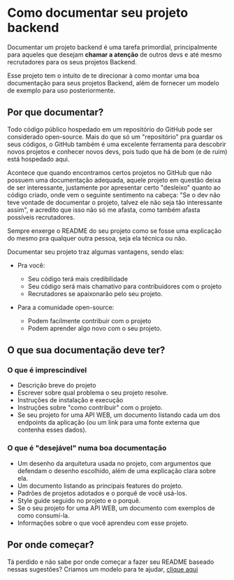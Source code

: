 # Como documentar seu projeto backend

Documentar um projeto backend é uma tarefa primordial, principalmente para aqueles que desejam **chamar a atenção** de outros devs e até mesmo recrutadores para os seus projetos Backend. 

Esse projeto tem o intuito de te direcionar à como montar uma boa documentação para seus projetos Backend, além de fornecer um modelo de exemplo para uso posteriormente.

## Por que documentar?

Todo código público hospedado em um repositório do GitHub pode ser considerado open-source. Mais do que só um "repositório" pra guardar os seus códigos, o GitHub também é uma excelente ferramenta para descobrir novos projetos e conhecer novos devs, pois tudo que há de bom (e de ruim) está hospedado aqui.

Acontece que quando encontramos certos projetos no GitHub que não possuem uma documentação adequada, aquele projeto em questão deixa de ser interessante, justamente por apresentar certo "desleixo" quanto ao código criado, onde vem o seguinte sentimento na cabeça: "Se o dev não teve vontade de documentar o projeto, talvez ele não seja tão interessante assim", e acredito que isso não só me afasta, como também afasta possíveis recrutadores.

Sempre enxerge o README do seu projeto como se fosse uma explicação do mesmo pra qualquer outra pessoa, seja ela técnica ou não.

Documentar seu projeto traz algumas vantagens, sendo elas:

- Pra você:

  - Seu código terá mais credibilidade
  - Seu código será mais chamativo para contribuidores com o projeto
  - Recrutadores se apaixonarão pelo seu projeto.

- Para a comunidade open-source:

  - Podem facilmente contribuir com o projeto
  - Podem aprender algo novo com o seu projeto.

## O que sua documentação deve ter?

### O que é imprescindível 

- Descrição breve do projeto
- Escrever sobre qual problema o seu projeto resolve.
- Instruções de instalação e execução
- Instruções sobre "como contribuir" com o projeto.
- Se seu projeto for uma API WEB, um documento listando cada um dos endpoints da aplicação (ou um link para uma fonte externa que contenha esses dados).

### O que é "desejável" numa boa documentação

- Um desenho da arquitetura usada no projeto, com argumentos que defendam o desenho escolhido, além de uma explicação clara sobre ela.
- Um documento listando as principais features do projeto.
- Padrões de projetos adotados e o porquê de você usá-los.
- Style guide seguido no projeto e o porquê.
- Se o seu projeto for uma API WEB, um documento com exemplos de como consumí-la. 
- Informações sobre o que você aprendeu com esse projeto.

## Por onde começar? 

Tá perdido e não sabe por onde começar a fazer seu README baseado nessas sugestões? Criamos um modelo para te ajudar, [clique aqui](./example)